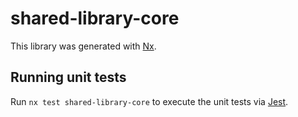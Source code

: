 # shared-library-core

This library was generated with [Nx](https://nx.dev).

## Running unit tests

Run `nx test shared-library-core` to execute the unit tests via [Jest](https://jestjs.io).
